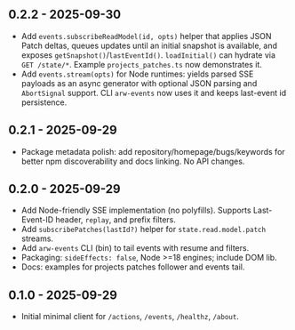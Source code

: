 ## 0.2.2 - 2025-09-30

- Add `events.subscribeReadModel(id, opts)` helper that applies JSON Patch deltas, queues updates until an initial snapshot is available, and exposes `getSnapshot()`/`lastEventId()`. `loadInitial()` can hydrate via `GET /state/*`. Example `projects_patches.ts` now demonstrates it.
- Add `events.stream(opts)` for Node runtimes: yields parsed SSE payloads as an async generator with optional JSON parsing and `AbortSignal` support. CLI `arw-events` now uses it and keeps last-event id persistence.

## 0.2.1 - 2025-09-29

- Package metadata polish: add repository/homepage/bugs/keywords for better npm discoverability and docs linking. No API changes.

## 0.2.0 - 2025-09-29

- Add Node-friendly SSE implementation (no polyfills). Supports Last-Event-ID header, `replay`, and prefix filters.
- Add `subscribePatches(lastId?)` helper for `state.read.model.patch` streams.
- Add `arw-events` CLI (bin) to tail events with resume and filters.
- Packaging: `sideEffects: false`, Node >=18 engines; include DOM lib.
- Docs: examples for projects patches follower and events tail.

## 0.1.0 - 2025-09-29

- Initial minimal client for `/actions`, `/events`, `/healthz`, `/about`.
